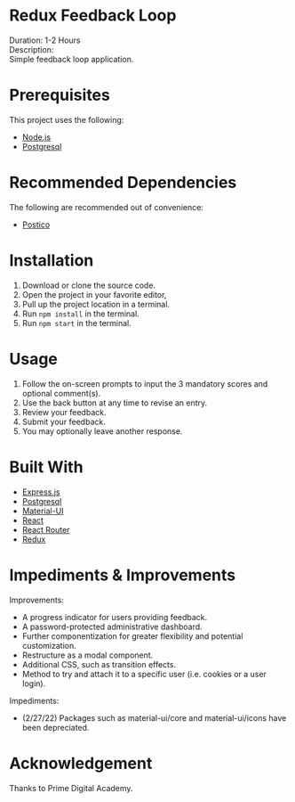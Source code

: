 # Redux Feedback Loop
Duration: 1-2 Hours  
Description:  
Simple feedback loop application.


<!-- Screen Shot
Include one or two screen shots of your project here (optional). Remove if unused. -->

# Prerequisites
This project uses the following:
* [Node.js](https://nodejs.org/en/download/)
* [Postgresql](https://www.postgresql.org/download/)

# Recommended Dependencies

The following are recommended out of convenience:
* [Postico](https://eggerapps.at/postico/)

# Installation

1. Download or clone the source code.
2. Open the project in your favorite editor, 
3. Pull up the project location in a terminal.
4. Run `npm install` in the terminal.
5. Run `npm start` in the terminal.

# Usage

1. Follow the on-screen prompts to input the 3 mandatory scores and optional comment(s).
2. Use the back button at any time to revise an entry.
3. Review your feedback.
4. Submit your feedback.
5. You may optionally leave another response.

# Built With

* [Express.js](https://expressjs.com/)
* [Postgresql](https://www.postgresql.org/)
* [Material-UI](https://www.npmjs.com/package/@mui/material)
* [React](https://reactjs.org/)
* [React Router](https://reactrouter.com/)
* [Redux](https://redux.js.org/)

# Impediments & Improvements

Improvements:
* A progress indicator for users providing feedback.
* A password-protected administrative dashboard.
* Further componentization for greater flexibility and potential customization.
* Restructure as a modal component.
* Additional CSS, such as transition effects.
* Method to try and attach it to a specific user (i.e. cookies or a user login).

Impediments:
* (2/27/22) Packages such as material-ui/core and material-ui/icons have been depreciated.

# Acknowledgement
Thanks to Prime Digital Academy.
